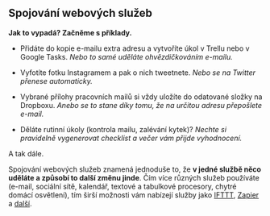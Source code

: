 ## Spojování webových služeb

**Jak to vypadá? Začněme s příklady.** 


- Přidáte do kopie e-mailu extra adresu a vytvoříte úkol v Trellu nebo v
Google Tasks. *Nebo to samé uděláte ohvězdičkováním e-mailu.*

- Vyfotíte fotku Instagramem a pak o nich tweetnete. *Nebo se na Twitter
přenese automaticky.*

- Vybrané přílohy pracovních mailů si vždy uložíte do odatované složky na
Dropboxu. *Anebo se to stane díky tomu, že na určitou adresu přepošlete
e-mail.* 

- Děláte rutinní úkoly (kontrola mailu, zalévání kytek)? *Nechte si pravidelně
vygenerovat checklist a večer vám přijde vyhodnocení.*


A tak dále.


Spojování webových služeb znamená jednoduše to, že **v jedné službě něco
uděláte a způsobí to další změnu jinde**. Čím více různých služeb používáte
(e-mail, sociální sítě, kalendář, textové a tabulkové procesory, chytré domácí
osvětlení), tím širší možnosti vám nabízejí služby jako
[IFTTT](https://ifttt.com/), [Zapier](https://zapier.com) a
[další](https://www.google.cz/?#q=ifttt+alternatives).
